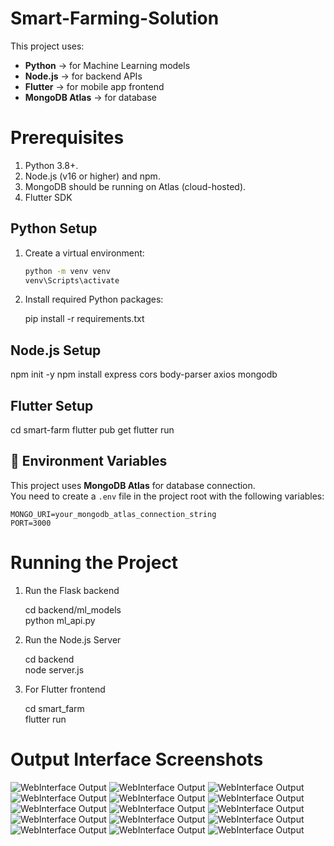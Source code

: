 # Smart-Farming-Solution

This project uses:
- **Python** → for Machine Learning models  
- **Node.js** → for backend APIs  
- **Flutter** → for mobile app frontend  
- **MongoDB Atlas** → for database
  
# Prerequisites
1) Python 3.8+.
2) Node.js (v16 or higher) and npm.
3) MongoDB should be running on Atlas (cloud-hosted).
4) Flutter SDK



##  Python Setup

1. Create a virtual environment:
   ```bash
   python -m venv venv
   venv\Scripts\activate
   ```
2. Install required Python packages:

   pip install -r requirements.txt

## Node.js Setup

npm init -y
npm install express cors body-parser axios mongodb

## Flutter Setup

cd smart-farm
flutter pub get
flutter run



## 🔧 Environment Variables

This project uses **MongoDB Atlas** for database connection.  
You need to create a `.env` file in the project root with the following variables:

```env
MONGO_URI=your_mongodb_atlas_connection_string
PORT=3000
```
# Running the Project

1. Run the Flask backend
   
    cd backend/ml_models   
    python ml_api.py
   
3. Run the Node.js Server
   
    cd backend   
    node server.js
   
5. For Flutter frontend
   
    cd smart_farm   
    flutter run

# Output Interface Screenshots

![WebInterface Output](screenshots/Picture1.png)
![WebInterface Output](screenshots/Picture2.png)
![WebInterface Output](screenshots/Picture3.png)
![WebInterface Output](screenshots/Picture4.png)
![WebInterface Output](screenshots/Picture5.png)
![WebInterface Output](screenshots/Picture6.png)
![WebInterface Output](screenshots/Picture7.png)
![WebInterface Output](screenshots/Picture8.png)
![WebInterface Output](screenshots/Picture9.png)
![WebInterface Output](screenshots/Picture10.png)
![WebInterface Output](screenshots/Picture11.png)
![WebInterface Output](screenshots/Picture12.png)
![WebInterface Output](screenshots/Picture13.png)
![WebInterface Output](screenshots/Picture14.png)
![WebInterface Output](screenshots/Picture15.png)
